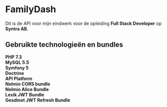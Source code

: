 # FamilyDash

Dit is de API voor mijn eindwerk voor de opleiding **Full Stack Developer** op **Syntra AB**.

## Gebruikte technologieën en bundles

**PHP 7.3**<br/>
**MySQL 5.5**<br/>
**Symfony 5**<br/>
**Doctrine**<br/>
**API Platform**<br/>
**Nelmio CORS bundle**<br/>
**Nelmio Alice Bundle**<br/>
**Lexik JWT Bundle**<br/>
**Gesdinet JWT Refresh Bundle**<br/>
